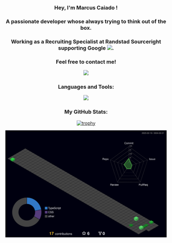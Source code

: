 <h3 align="center">Hey, I'm Marcus Caiado ! </h3>
<h3 align="center">A passionate developer whose always trying to think out of the box.</h3>
<h3 align="center">Working as a Recruiting Specialist at Randstad Sourceright supporting Google <img src="https://t.ctcdn.com.br/lvns56iaSMyHvyTur4JeYS_NYeY=/i606944.png">.</h3>
<h3 align="center">Feel free to contact me!</h3>


<div align="center">
  <a href="https://www.linkedin.com/in/marcuscaiado/" target="_blank"><img src="https://img.shields.io/badge/-LinkedIn-%230077B5?style=for-the-badge&logo=linkedin&logoColor=white" target="_blank"></a> 
</div>

<h3 align="center">Languages and Tools:</h3>
<p align="center">
<a href="https://skillicons.dev">
  <img src="https://skillicons.dev/icons?i=github,vscode,html,css,sass,bootstrap,javascript,react,php,nodejs,mysql,mongo, mysql" />
</a>
</p>

<h3 align="center">My GitHub Stats:</h3>
<div align="center">
 
 [![trophy](https://github-profile-trophy.vercel.app/?username=marcuscaiado&theme=darkhub&no-frame=true)](https://github.com/marcuscaiado/github-profile-trophy)
  
<img src="./profile-3d-contrib/profile-night-green.svg" />






